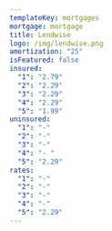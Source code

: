 ```yaml
---
templateKey: mortgages
mortgage: mortgage
title: Lendwise
logo: /img/lendwise.png
amortization: "25"
isFeatured: false
insured:
  "1": "2.79"
  "2": "2.29"
  "3": "2.29"
  "4": "2.29"
  "5": "1.99"
uninsured:
  "1": "-"
  "2": "-"
  "3": "-"
  "4": "- "
  "5": "2.29"
rates:
  "1": "-"
  "2": "-"
  "3": "-"
  "4": "-"
  "5": "2.29"
---
```


